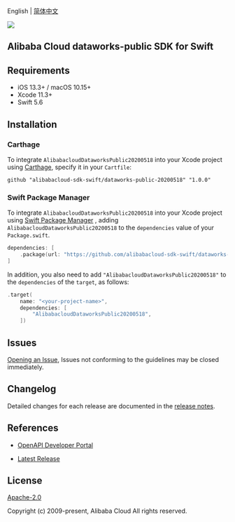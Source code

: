 English | [简体中文](README-CN.md)

![](https://aliyunsdk-pages.alicdn.com/icons/AlibabaCloud.svg)

## Alibaba Cloud dataworks-public SDK for Swift

## Requirements

- iOS 13.3+ / macOS 10.15+
- Xcode 11.3+
- Swift 5.6

## Installation

### Carthage

To integrate `AlibabacloudDataworksPublic20200518` into your Xcode project using [Carthage](https://github.com/Carthage/Carthage), specify it in your `Cartfile`:

```ogdl
github "alibabacloud-sdk-swift/dataworks-public-20200518" "1.0.0"
```

### Swift Package Manager

To integrate `AlibabacloudDataworksPublic20200518` into your Xcode project using [Swift Package Manager](https://swift.org/package-manager/) , adding `AlibabacloudDataworksPublic20200518` to the `dependencies` value of your `Package.swift`.

```swift
dependencies: [
    .package(url: "https://github.com/alibabacloud-sdk-swift/dataworks-public-20200518.git", from: "1.0.0")
]
```

In addition, you also need to add `"AlibabacloudDataworksPublic20200518"` to the `dependencies` of the `target`, as follows:

```swift
.target(
    name: "<your-project-name>",
    dependencies: [
        "AlibabacloudDataworksPublic20200518",
    ])
```

## Issues

[Opening an Issue](https://github.com/alibabacloud-sdk-swift/dataworks-public-20200518/issues/new), Issues not conforming to the guidelines may be closed immediately.

## Changelog

Detailed changes for each release are documented in the [release notes](./ChangeLog.txt).

## References

* [OpenAPI Developer Portal](https://next.api.alibabacloud.com/home)
- [Latest Release](https://github.com/alibabacloud-sdk-swift/dataworks-public-20200518)

## License

[Apache-2.0](http://www.apache.org/licenses/LICENSE-2.0)

Copyright (c) 2009-present, Alibaba Cloud All rights reserved.

